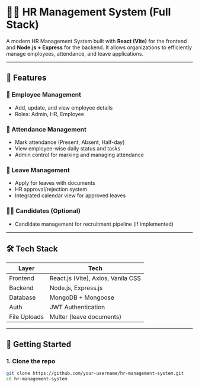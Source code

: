 # 🧑‍💼 HR Management System (Full Stack)

A modern HR Management System built with **React (Vite)** for the frontend and **Node.js + Express** for the backend. It allows organizations to efficiently manage employees, attendance, and leave applications.

---

## 📌 Features

### 👤 Employee Management
- Add, update, and view employee details
- Roles: Admin, HR, Employee

### 📅 Attendance Management
- Mark attendance (Present, Absent, Half-day)
- View employee-wise daily status and tasks
- Admin control for marking and managing attendance

### 📝 Leave Management
- Apply for leaves with documents
- HR approval/rejection system
- Integrated calendar view for approved leaves

### 🧑‍💻 Candidates (Optional)
- Candidate management for recruitment pipeline (if implemented)

---

## 🛠️ Tech Stack

| Layer        | Tech                    |
|--------------|-------------------------|
| Frontend     | React.js (Vite), Axios, Vanila CSS |
| Backend      | Node.js, Express.js     |
| Database     | MongoDB + Mongoose      |
| Auth         | JWT Authentication      |
| File Uploads | Multer (leave documents)|


---

## 🚀 Getting Started

### 1. Clone the repo

```bash
git clone https://github.com/your-username/hr-management-system.git
cd hr-management-system
